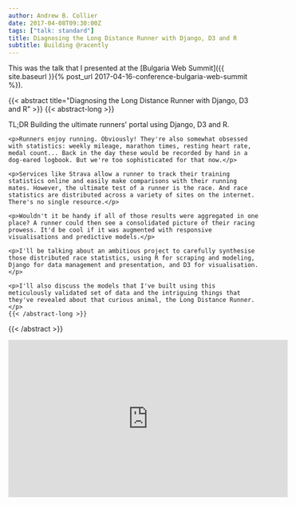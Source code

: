 ```yaml
---
author: Andrew B. Collier
date: 2017-04-08T09:30:00Z
tags: ["talk: standard"]
title: Diagnosing the Long Distance Runner with Django, D3 and R
subtitle: Building @racently
---
```


This was the talk that I presented at the [Bulgaria Web Summit]({{ site.baseurl }}{% post_url 2017-04-16-conference-bulgaria-web-summit %}).

<!--more-->

{{< abstract title="Diagnosing the Long Distance Runner with Django, D3 and R" >}}
	{{< abstract-long >}}
	<p>TL;DR Building the ultimate runners' portal using Django, D3 and R.</p>

    <p>Runners enjoy running. Obviously! They're also somewhat obsessed with statistics: weekly mileage, marathon times, resting heart rate, medal count... Back in the day these would be recorded by hand in a dog-eared logbook. But we're too sophisticated for that now.</p>

    <p>Services like Strava allow a runner to track their training statistics online and easily make comparisons with their running mates. However, the ultimate test of a runner is the race. And race statistics are distributed across a variety of sites on the internet. There's no single resource.</p>

    <p>Wouldn't it be handy if all of those results were aggregated in one place? A runner could then see a consolidated picture of their racing prowess. It'd be cool if it was augmented with responsive visualisations and predictive models.</p>

    <p>I'll be talking about an ambitious project to carefully synthesise those distributed race statistics, using R for scraping and modeling, Django for data management and presentation, and D3 for visualisation.</p>

    <p>I'll also discuss the models that I've built using this meticulously validated set of data and the intriguing things that they've revealed about that curious animal, the Long Distance Runner.</p>
	{{< /abstract-long >}}
{{< /abstract >}}

<iframe width="560" height="315" src="https://www.youtube.com/embed/oSTkrXn2S_c" frameborder="0" allowfullscreen></iframe>